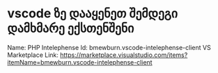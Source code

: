 # vscode ზე დააყენეთ შემდეგი დამხმარე ექსთენშენი

Name: PHP Intelephense
Id: bmewburn.vscode-intelephense-client
VS Marketplace Link: https://marketplace.visualstudio.com/items?itemName=bmewburn.vscode-intelephense-client


